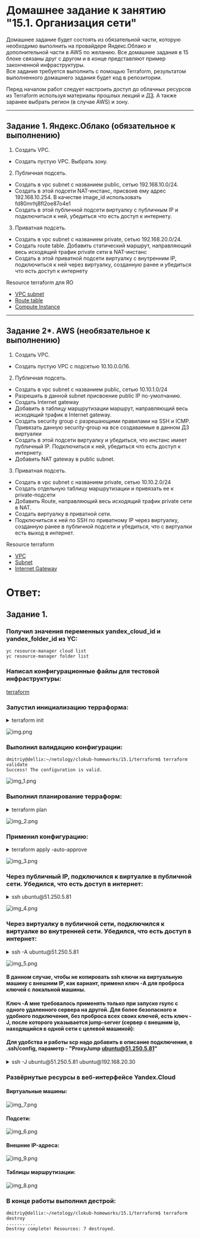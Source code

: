 # Домашнее задание к занятию "15.1. Организация сети"

Домашнее задание будет состоять из обязательной части, которую необходимо выполнить на провайдере Яндекс.Облако и дополнительной части в AWS по желанию. Все домашние задания в 15 блоке связаны друг с другом и в конце представляют пример законченной инфраструктуры.  
Все задания требуется выполнить с помощью Terraform, результатом выполненного домашнего задания будет код в репозитории. 

Перед началом работ следует настроить доступ до облачных ресурсов из Terraform используя материалы прошлых лекций и [ДЗ](https://github.com/netology-code/virt-homeworks/tree/master/07-terraform-02-syntax ). А также заранее выбрать регион (в случае AWS) и зону.

---
## Задание 1. Яндекс.Облако (обязательное к выполнению)

1. Создать VPC.
- Создать пустую VPC. Выбрать зону.
2. Публичная подсеть.
- Создать в vpc subnet с названием public, сетью 192.168.10.0/24.
- Создать в этой подсети NAT-инстанс, присвоив ему адрес 192.168.10.254. В качестве image_id использовать fd80mrhj8fl2oe87o4e1
- Создать в этой публичной подсети виртуалку с публичным IP и подключиться к ней, убедиться что есть доступ к интернету.
3. Приватная подсеть.
- Создать в vpc subnet с названием private, сетью 192.168.20.0/24.
- Создать route table. Добавить статический маршрут, направляющий весь исходящий трафик private сети в NAT-инстанс
- Создать в этой приватной подсети виртуалку с внутренним IP, подключиться к ней через виртуалку, созданную ранее и убедиться что есть доступ к интернету

Resource terraform для ЯО
- [VPC subnet](https://registry.terraform.io/providers/yandex-cloud/yandex/latest/docs/resources/vpc_subnet)
- [Route table](https://registry.terraform.io/providers/yandex-cloud/yandex/latest/docs/resources/vpc_route_table)
- [Compute Instance](https://registry.terraform.io/providers/yandex-cloud/yandex/latest/docs/resources/compute_instance)
---
## Задание 2*. AWS (необязательное к выполнению)

1. Создать VPC.
- Cоздать пустую VPC с подсетью 10.10.0.0/16.
2. Публичная подсеть.
- Создать в vpc subnet с названием public, сетью 10.10.1.0/24
- Разрешить в данной subnet присвоение public IP по-умолчанию. 
- Создать Internet gateway 
- Добавить в таблицу маршрутизации маршрут, направляющий весь исходящий трафик в Internet gateway.
- Создать security group с разрешающими правилами на SSH и ICMP. Привязать данную security-group на все создаваемые в данном ДЗ виртуалки
- Создать в этой подсети виртуалку и убедиться, что инстанс имеет публичный IP. Подключиться к ней, убедиться что есть доступ к интернету.
- Добавить NAT gateway в public subnet.
3. Приватная подсеть.
- Создать в vpc subnet с названием private, сетью 10.10.2.0/24
- Создать отдельную таблицу маршрутизации и привязать ее к private-подсети
- Добавить Route, направляющий весь исходящий трафик private сети в NAT.
- Создать виртуалку в приватной сети.
- Подключиться к ней по SSH по приватному IP через виртуалку, созданную ранее в публичной подсети и убедиться, что с виртуалки есть выход в интернет.

Resource terraform
- [VPC](https://registry.terraform.io/providers/hashicorp/aws/latest/docs/resources/vpc)
- [Subnet](https://registry.terraform.io/providers/hashicorp/aws/latest/docs/resources/subnet)
- [Internet Gateway](https://registry.terraform.io/providers/hashicorp/aws/latest/docs/resources/internet_gateway)


# Ответ:

## Задание 1.

### Получил значения переменных yandex_cloud_id и yandex_folder_id из YC:

```shell
yc resource-manager cloud list
yc resource-manager folder list
```

### Написал конфигурационные файлы для тестовой инфраструктуры:

[terraform](terraform)

### Запустил инициализацию терраформа:

<details>
<summary>terraform init</summary>

```shell
dmitriy@dellix:~/netology/clokub-homeworks/15.1/terraform$ terraform init

Initializing the backend...

Initializing provider plugins...
- Finding latest version of yandex-cloud/yandex...
- Installing yandex-cloud/yandex v0.84.0...
- Installed yandex-cloud/yandex v0.84.0 (unauthenticated)

Terraform has created a lock file .terraform.lock.hcl to record the provider
selections it made above. Include this file in your version control repository
so that Terraform can guarantee to make the same selections by default when
you run "terraform init" in the future.

Terraform has been successfully initialized!

You may now begin working with Terraform. Try running "terraform plan" to see
any changes that are required for your infrastructure. All Terraform commands
should now work.

If you ever set or change modules or backend configuration for Terraform,
rerun this command to reinitialize your working directory. If you forget, other
commands will detect it and remind you to do so if necessary.
```
</details>

![img.png](img.png)

### Выполнил валидацию конфигурации:

```shell
dmitriy@dellix:~/netology/clokub-homeworks/15.1/terraform$ terraform validate 
Success! The configuration is valid.
```

![img_1.png](img_1.png)

### Выполнил планирование терраформ:

<details>
<summary>terraform plan</summary>

```shell
Plan: 7 to add, 0 to change, 0 to destroy.

Changes to Outputs:
  + external_ip_address_nat_vm     = (known after apply)
  + external_ip_address_private_vm = (known after apply)
  + external_ip_address_public_vm  = (known after apply)
  + internal_ip_address_nat_vm     = "192.168.10.254"
  + internal_ip_address_private_vm = (known after apply)
  + internal_ip_address_public_vm  = (known after apply)

```
</details>

![img_2.png](img_2.png)

### Применил конфигурацию:

<details>
<summary>terraform apply -auto-approve</summary>

```shell
Apply complete! Resources: 7 added, 0 changed, 0 destroyed.

Outputs:

external_ip_address_nat_vm = "51.250.79.99"
external_ip_address_private_vm = ""
external_ip_address_public_vm = "51.250.5.81"
internal_ip_address_nat_vm = "192.168.10.254"
internal_ip_address_private_vm = "192.168.20.30"
internal_ip_address_public_vm = "192.168.10.23"
```
</details>

![img_3.png](img_3.png)

### Через публичный IP, подключился к виртуалке в публичной сети. Убедился, что есть доступ в интернет:

<details>
<summary>ssh ubuntu@51.250.5.81</summary>

```shell
dmitriy@dellix:~/netology/clokub-homeworks/15.1/terraform$ ssh ubuntu@51.250.5.81
Welcome to Ubuntu 20.04.5 LTS (GNU/Linux 5.4.0-135-generic x86_64)

 * Documentation:  https://help.ubuntu.com
 * Management:     https://landscape.canonical.com
 * Support:        https://ubuntu.com/advantage
New release '22.04.1 LTS' available.
Run 'do-release-upgrade' to upgrade to it.


The programs included with the Ubuntu system are free software;
the exact distribution terms for each program are described in the
individual files in /usr/share/doc/*/copyright.

Ubuntu comes with ABSOLUTELY NO WARRANTY, to the extent permitted by
applicable law.

To run a command as administrator (user "root"), use "sudo <command>".
See "man sudo_root" for details.

ubuntu@public-vm1:~$ curl 2ip.ru
51.250.5.81
ubuntu@public-vm1:~$ ping netology.ru
PING netology.ru (188.114.99.224) 56(84) bytes of data.
64 bytes from 188.114.99.224 (188.114.99.224): icmp_seq=1 ttl=61 time=3.64 ms
64 bytes from 188.114.99.224 (188.114.99.224): icmp_seq=2 ttl=61 time=3.43 ms
64 bytes from 188.114.99.224 (188.114.99.224): icmp_seq=3 ttl=61 time=3.44 ms
^C
--- netology.ru ping statistics ---
3 packets transmitted, 3 received, 0% packet loss, time 2003ms
rtt min/avg/max/mdev = 3.425/3.503/3.644/0.099 ms
```
</details>

![img_4.png](img_4.png)

### Через виртуалку в публичной сети, подключился к виртуалке во внутренней сети. Убедился, что есть доступ в интернет:

<details>
<summary>ssh -A ubuntu@51.250.5.81</summary>

```shell
dmitriy@dellix:~/netology/clokub-homeworks/15.1/terraform$ ssh -A ubuntu@51.250.5.81
Welcome to Ubuntu 20.04.5 LTS (GNU/Linux 5.4.0-135-generic x86_64)

 * Documentation:  https://help.ubuntu.com
 * Management:     https://landscape.canonical.com
 * Support:        https://ubuntu.com/advantage
New release '22.04.1 LTS' available.
Run 'do-release-upgrade' to upgrade to it.

Last login: Thu Jan  5 23:21:03 2023 from 46.22.56.16
To run a command as administrator (user "root"), use "sudo <command>".
See "man sudo_root" for details.

ubuntu@public-vm1:~$ ssh ubuntu@192.168.20.30
The authenticity of host '192.168.20.30 (192.168.20.30)' can't be established.
ECDSA key fingerprint is SHA256:0YYQ3X/AsSqDIVbbepQn8XvV9wfl03mZ+6EizGAoe0E.
Are you sure you want to continue connecting (yes/no/[fingerprint])? yes
Warning: Permanently added '192.168.20.30' (ECDSA) to the list of known hosts.
Welcome to Ubuntu 20.04.5 LTS (GNU/Linux 5.4.0-135-generic x86_64)

 * Documentation:  https://help.ubuntu.com
 * Management:     https://landscape.canonical.com
 * Support:        https://ubuntu.com/advantage

The programs included with the Ubuntu system are free software;
the exact distribution terms for each program are described in the
individual files in /usr/share/doc/*/copyright.

Ubuntu comes with ABSOLUTELY NO WARRANTY, to the extent permitted by
applicable law.

To run a command as administrator (user "root"), use "sudo <command>".
See "man sudo_root" for details.

ubuntu@private-vm1:~$ curl 2ip.ru
51.250.79.99
ubuntu@private-vm1:~$ ping netology.ru
PING netology.ru (188.114.98.224) 56(84) bytes of data.
64 bytes from 188.114.98.224 (188.114.98.224): icmp_seq=1 ttl=59 time=10.9 ms
64 bytes from 188.114.98.224 (188.114.98.224): icmp_seq=2 ttl=59 time=4.41 ms
^C
--- netology.ru ping statistics ---
2 packets transmitted, 2 received, 0% packet loss, time 1001ms
rtt min/avg/max/mdev = 4.408/7.648/10.888/3.240 ms
```
</details>

![img_5.png](img_5.png)

#### В данном случае, чтобы не копировать ssh ключи на виртуальную машину с внешним IP, как вариант, применл ключ -A для проброса ключей с локальной машины. 

#### Ключ -A мне требовалось применять только при запуске rsync с одного удаленного сервера на другой. Для более безопасного и удобного подключения, без проброса всех своих ключей, есть ключ -J, после которого указывается jump-server (сервер с внешним ip, находящийся в одной сети с целевой машиной):

#### Для удобства и работы scp надо добавить в описание подключения, в .ssh/config, параметр -  "ProxyJump ubuntu@51.250.5.81"

<details>
<summary>ssh -J ubuntu@51.250.5.81 ubuntu@192.168.20.30</summary>

```shell
dmitriy@dellix:~/netology/clokub-homeworks/15.1/terraform$ ssh -J ubuntu@51.250.5.81 ubuntu@192.168.20.30
The authenticity of host '192.168.20.30 (<no hostip for proxy command>)' can't be established.
ED25519 key fingerprint is SHA256:cORw6gbEfA4+12S+ZhLzypz1SK1f7qDPoX5PVjRxNqQ.
This key is not known by any other names
Are you sure you want to continue connecting (yes/no/[fingerprint])? yes
Warning: Permanently added '192.168.20.30' (ED25519) to the list of known hosts.
Welcome to Ubuntu 20.04.5 LTS (GNU/Linux 5.4.0-135-generic x86_64)

 * Documentation:  https://help.ubuntu.com
 * Management:     https://landscape.canonical.com
 * Support:        https://ubuntu.com/advantage
New release '22.04.1 LTS' available.
Run 'do-release-upgrade' to upgrade to it.

Last login: Thu Jan  5 23:24:58 2023 from 192.168.10.23
To run a command as administrator (user "root"), use "sudo <command>".
See "man sudo_root" for details.

ubuntu@private-vm1:~$ curl 2ip.ru
51.250.79.99
```
</details>

### Развёрнутые ресурсы в веб-интерфейсе Yandex.Cloud

#### Виртуальные машины:

![img_7.png](img_7.png)

#### Подсети:

![img_6.png](img_6.png)

#### Внешние IP-адреса:

![img_9.png](img_9.png)

#### Таблицы маршрутизации:

![img_8.png](img_8.png)

### В конце работы выполнил дестрой:

```shell
dmitriy@dellix:~/netology/clokub-homeworks/15.1/terraform$ terraform destroy
...........
Destroy complete! Resources: 7 destroyed.
```